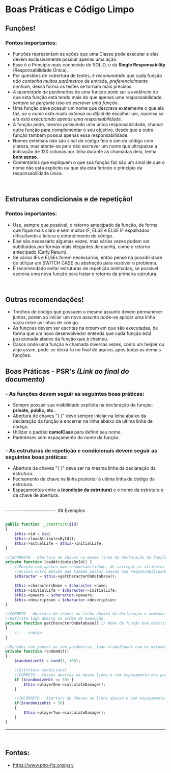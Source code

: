 # Boas Práticas e Código Limpo

## Funções!
### Pontos importantes:
- Funções representam as ações que uma Classe pode executar e elas devem exclusivamente possuir apenas uma ação.
- Esse é o Principio mais conhecido do SOLID, o da **Single Responsability** (Responsabilidade Única).
- Por questões de cobertura de testes, é *recomendado* que cada função *não contenha muitos parâmetros* de entrada, *preferencialmente nenhum*, dessa forma os testes se tornam mais precisos.
- *A quantidade de parâmetros* de uma função pode ser a *evidência* de que esta função está tendo mais do que apenas uma responsabilidade, *sempre se pergunte isso ao escrever uma função*.
- Uma função deve possuir um nome que descreva exatamente o que ela faz, *se o nome está muito extenso ou dificil* de escolher um, *repense se ela está executando apenas uma responsabilidade*.
- A função pode, mesmo possuindo uma única responsabilidade, chamar outra função para complementar o seu objetivo, desde que a outra função também possua apenas essa responsabilidade.
- Nomes extensos não são sinal de código feio e sim de código com clareza, mas atente-se para não escrever um nome que ultrapasse a indicação de 120 colunas por linha durante as chamadas dela, tenha **bom senso**.
- Comentários que expliquem o que sua função faz são um sinal de que o nome não está explicito ou que ela esta ferindo o principio da responsabilidade única.  
</br>

## Estruturas condicionais e de repetição!
### Pontos importantes:
- Use, sempre que possível, o retorno antecipado da função, de forma que fique mais claro e sem muitos IF, ELSE e ELSE IF espalhados dificultando a leitura e entendimento do código.
- Else são necessário algumas vezes, mas várias vezes podem ser subtituidos por formas mais elegantes de escrita, como o retorno antecipado (Early Return).
- Se vários IFs e ELSEs forem necessários, então pense na possibilidade de utilizar um SWITCH CASE ou abstração para resolver o problema.
- É recomendado evitar estruturas de repetição aninhadas, se possível escreva uma nova função para tratar o retorno da primeira estrutura.  
</br>

## Outras recomendações!
- Trechos de código que possuem o mesmo assunto devem permanecer juntos, porém ao iniciar um novo assunto pode-se aplicar uma linha vazia entre as linhas de código.
- As funçoes devem ser escritas na ordem em que são executadas, de forma que um novo desenvolvedor entenda que cada função está posicionada abaixo da função que à chamou.
- Casos onde uma função é chamada diversas vezes, como um helper ou algo assim, pode-se deixá-lo no final do aquivo, após todas as demais funções.

## Boas Práticas - PSR's *(Link ao final do documento)*
### - As funções devem seguir as seguintes boas práticas:
  - Sempre possuir sua visibilidade explícita na declaração da função: **private, public, etc.**.
  - Abertura de chaves "{ }" deve sempre iniciar na linha abaixo da declaração da função e encerrar na linha abaixo da ultima linha de código.
  - Utilizar o padrão **camelCase** para definir seu nome.
  - Parênteses sem espaçamento do nome da função.
### - As estruturas de repetição e condicionais devem seguir as seguintes boas práticas:
  - Abertura de chaves "{ }" deve ser na mesma linha da declaração da estrutura.
  - Fechamento de chave na linha posterior à ultima linha de código da estrutura.
  - Espaçamentos entre a **(condição da estrutura)** e o nome da estrutura e da chave de abertura.  
</br>
-------------------------
## Exemplos

```PHP

public function __construct($id)
{
    $this->id = $id;
    $this->loadAtributesById();
    $this->actualLife = $this->initialLife;
}

//INCORRETO - Abertura de chaves na mesma linha da declaração da função.
private function loadAtributesById() {
    //Função com apenas uma responsabilidade, de carregar os atributos do Objeto.
    //Aciona outro método que também possui apenas uma responsabilidade para concluir sua função.
    $character = $this->getCharacterOnDatabase();

    $this->charactersName = $character->name;
    $this->initialLife = $character->initialLife;
    $this->powers = $character->powers;
    $this->description = $character->description;
}

//CORRETO - Abertura de chaves na linha abaixo da declaração e nomeada em camelCase.
//Descrita logo abaixo na ordem de execução.
private function getCharacterOnDatabase() // Nome da função bem descrito e objetivo.
{
    //... código
}

//Funções com poucos ou sem parâmetros, tudo trabalhando com os métodos e atributos do objeto instanciado.
private function randomHit()
{
    $randomizeHit = rand(1, 100);

    //Estrutura condicional
    //CORRETO - Chaves abertas na mesma linha e com espaçamento dos parênteses.
    if ($randomizeHit <= 50) {
        $this->playerOne->calculateDamage();
    }

    //INCORRETO - Abertura de chaves na linha abaixo e sem espaçamento entre os parênteses.
    if($randomizeHit > 50)
    {
        $this->playerTwo->calculateDamage();
    }
}

```

---------------------------------  
</br>

## Fontes:
- https://www.php-fig.org/psr/